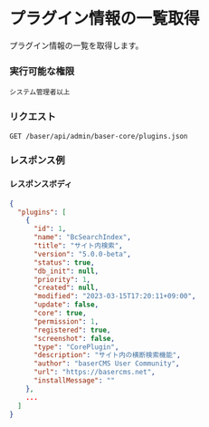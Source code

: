 # プラグイン情報の一覧取得

プラグイン情報の一覧を取得します。

### 実行可能な権限
```
システム管理者以上
```

### リクエスト
```
GET /baser/api/admin/baser-core/plugins.json
```
### レスポンス例
#### レスポンスボディ
```json
{
  "plugins": [
    {
      "id": 1,
      "name": "BcSearchIndex",
      "title": "サイト内検索",
      "version": "5.0.0-beta",
      "status": true,
      "db_init": null,
      "priority": 1,
      "created": null,
      "modified": "2023-03-15T17:20:11+09:00",
      "update": false,
      "core": true,
      "permission": 1,
      "registered": true,
      "screenshot": false,
      "type": "CorePlugin",
      "description": "サイト内の横断検索機能",
      "author": "baserCMS User Community",
      "url": "https://basercms.net",
      "installMessage": ""
    },
    ...
  ]
}

```

